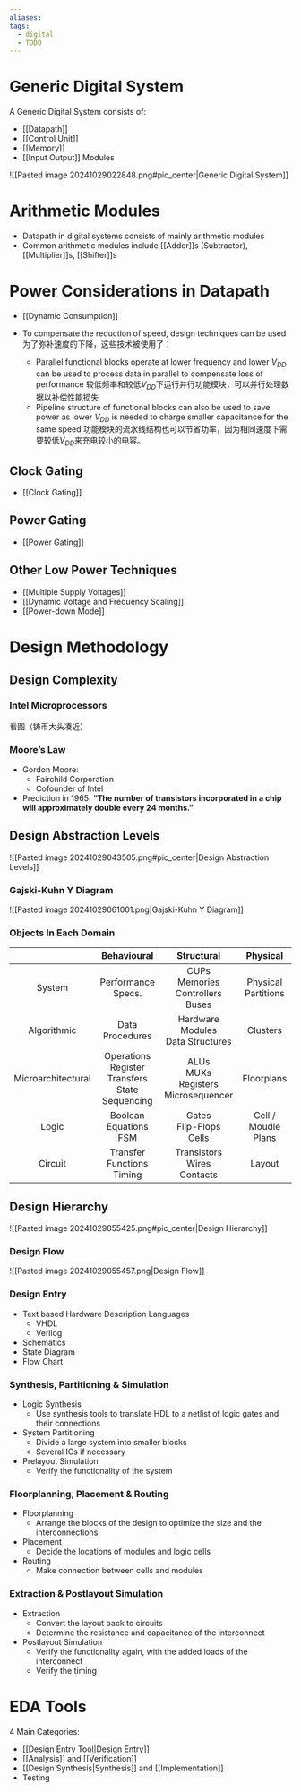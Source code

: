 ```yaml
---
aliases: 
tags:
  - digital
  - TODO
---
```

# Generic Digital System

A Generic Digital System consists of:
- [[Datapath]]
- [[Control Unit]]
- [[Memory]]
- [[Input Output]] Modules

![[Pasted image 20241029022848.png#pic_center|Generic Digital System]]

# Arithmetic Modules

- Datapath in digital systems consists of mainly arithmetic modules
- Common arithmetic modules include [[Adder]]s (Subtractor), [[Multiplier]]s, [[Shifter]]s

# Power Considerations in Datapath

- [[Dynamic Consumption]]

- To compensate the reduction of speed, design techniques can be used
  为了弥补速度的下降，这些技术被使用了：
	- Parallel functional blocks operate at lower frequency and lower $V_{DD}$ can be used to process data in parallel to compensate loss of performance
	  较低频率和较低$V_{DD}$下运行并行功能模块，可以并行处理数据以补偿性能损失
	- Pipeline structure of functional blocks can also be used to save power as lower $V_{DD}$ is needed to charge smaller capacitance for the same speed
	  功能模块的流水线结构也可以节省功率，因为相同速度下需要较低$V_{DD}$来充电较小的电容。

## Clock Gating

- [[Clock Gating]]

## Power Gating

- [[Power Gating]]

## Other Low Power Techniques

- [[Multiple Supply Voltages]]
- [[Dynamic Voltage and Frequency Scaling]]
- [[Power-down Mode]]

# Design Methodology
## Design Complexity

### Intel Microprocessors

看图（铸币大头凑近）

### Moore’s Law

- Gordon Moore:
	- Fairchild Corporation
	- Cofounder of Intel
- Prediction in 1965: **“The number of transistors incorporated in a chip will approximately double every 24 months.”**

## Design Abstraction Levels

![[Pasted image 20241029043505.png#pic_center|Design Abstraction Levels]]

### Gajski-Kuhn Y Diagram

![[Pasted image 20241029061001.png|Gajski-Kuhn Y Diagram]]

 ### Objects In Each Domain

|                    |                     Behavioural                      |                 Structural                  |        Physical        |
| :----------------: | :--------------------------------------------------: | :-----------------------------------------: | :--------------------: |
|       System       |                  Performance Specs.                  |  CUPs<br>Memories<br>Controllers<br>Buses   |  Physical Partitions   |
|    Algorithmic     |                   Data Procedures                    |     Hardware Modules<br>Data Structures     |        Clusters        |
| Microarchitectural | Operations<br>Register Transfers<br>State Sequencing | ALUs<br>MUXs<br>Registers<br>Microsequencer |       Floorplans       |
|       Logic        |               Boolean Equations<br>FSM               |        Gates<br>Flip-Flops<br>Cells         | Cell /<br>Moudle Plans |
|      Circuit       |             Transfer Functions<br>Timing             |      Transistors<br>Wires<br>Contacts       |         Layout         |

## Design Hierarchy

![[Pasted image 20241029055425.png#pic_center|Design Hierarchy]]

### Design Flow

![[Pasted image 20241029055457.png|Design Flow]]

### Design Entry

- Text based Hardware Description Languages
	- VHDL
	- Verilog
- Schematics
- State Diagram
- Flow Chart

### Synthesis, Partitioning & Simulation

- Logic Synthesis
	- Use synthesis tools to translate HDL to a netlist of logic gates and their connections
- System Partitioning
	- Divide a large system into smaller blocks
	- Several ICs if necessary
- Prelayout Simulation
	- Verify the functionality of the system

### Floorplanning, Placement & Routing

- Floorplanning
	- Arrange the blocks of the design to optimize the size and the interconnections
- Placement
	- Decide the locations of modules and logic cells
- Routing
	- Make connection between cells and modules

### Extraction & Postlayout Simulation

- Extraction
	- Convert the layout back to circuits
	- Determine the resistance and capacitance of the interconnect
- Postlayout Simulation
	- Verify the functionality again, with the added loads of the interconnect
	- Verify the timing

# EDA Tools

4 Main Categories:
- [[Design Entry Tool|Design Entry]]
- [[Analysis]] and [[Verification]]
- [[Design Synthesis|Synthesis]] and [[Implementation]]
- Testing
